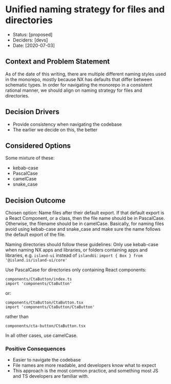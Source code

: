 # Unified naming strategy for files and directories

* Status: [proposed]
* Deciders: [devs]
* Date: [2020-07-03]

## Context and Problem Statement
 
As of the date of this writing, there are multiple different naming styles used in the monorepo, mostly because NX has
defaults that differ between schematic types. 
In order for navigating the monorepo in a consistent rational manner, we should align on naming strategy for files 
and directories.  

## Decision Drivers

* Provide consistency when navigating the codebase
* The earlier we decide on this, the better 

## Considered Options
Some mixture of these:
* kebab-case
* PascalCase
* camelCase
* snake_case

## Decision Outcome

Chosen option: Name files after their default export. If that default export is a React Component, or a class, then the
file name should be in PascalCase. Otherwise, the filename should be in camelCase. Basically, for naming files avoid
using kebab-case and snake_case and make sure the name follows the default export of the file.

Naming directories should follow these guidelines:
Only use kebab-case when naming NX apps and libraries, or folders containing apps and libraries, e.g. `island-ui` instead of `islandUi`:
`import { Box } from '@island.is/island-ui/core'`

Use PascalCase for directories only containing React components:
````
components/CtaButton/index.ts
import 'components/CtaButton'
````
or:
````
components/CtaButton/CtaButton.tsx
import 'components/CtaButton/CtaButton'
````
rather than
````
components/cta-button/CtaButton.tsx
````

In all other cases, use camelCase.

### Positive Consequences

* Easier to navigate the codebase
* File names are more readable, and developers know what to expect
* This approach is the most common practice, and something most JS and TS developers are familiar with.
